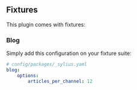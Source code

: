 ## Fixtures

This plugin comes with fixtures:

### Blog

Simply add this configuration on your fixture suite:

```yml
# config/packages/_sylius.yaml
blog:
    options:
        articles_per_channel: 12
```
